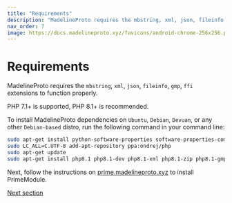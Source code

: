 ```yaml
---
title: "Requirements"
description: "MadelineProto requires the mbstring, xml, json, fileinfo, gmp, ffi extensions to function properly."
nav_order: 7
image: https://docs.madelineproto.xyz/favicons/android-chrome-256x256.png
---
```

# Requirements

MadelineProto requires the `mbstring`, `xml`, `json`, `fileinfo`, `gmp`, `ffi` extensions to function properly.

PHP 7.1+ is supported, PHP 8.1+ is recommended.

To install MadelineProto dependencies on `Ubuntu`, `Debian`, `Devuan`, or any other `Debian-based` distro, run the following command in your command line:

```bash
sudo apt-get install python-software-properties software-properties-common
sudo LC_ALL=C.UTF-8 add-apt-repository ppa:ondrej/php
sudo apt-get update
sudo apt-get install php8.1 php8.1-dev php8.1-xml php8.1-zip php8.1-gmp php8.1-cli php8.1-mbstring php8.1-ffi git -y
```

Next, follow the instructions on [prime.madelineproto.xyz](https://prime.madelineproto.xyz) to install PrimeModule.

<a href="https://docs.madelineproto.xyz/docs/INSTALLATION.html">Next section</a>